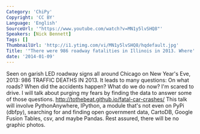 ```yaml
---
Category: 'ChiPy'
Copyright: 'CC BY'
Language: 'English'
SourceUrl: '"https://www.youtube.com/watch?v=MN1y5lvSHQ8"'
Speakers: [Nick Bennett]
Tags: []
ThumbnailUrl: 'http://i1.ytimg.com/vi/MN1y5lvSHQ8/hqdefault.jpg'
Title: '"There were 986 roadway fatalities in Illinois in 2013. Where''s the data?"'
date: '2014-01-09'
---
```

Seen on garish LED roadway signs all around Chicago on New Year's Eve, 2013: 986 TRAFFIC DEATHS IN 2013. It leads to many questions: On what roads? When did the accidents happen? What do we do now? I'm scared to drive. I will talk about purging my fears by finding the data to answer some of those questions. http://tothebeat.github.io/fatal-car-crashes/ This talk will involve PythonAnywhere, IPython, a module that's not even on PyPi (dbfpy), searching for and finding open government data, CartoDB, Google Fusion Tables, csv, and maybe Pandas. Rest assured, there will be no graphic photos. 